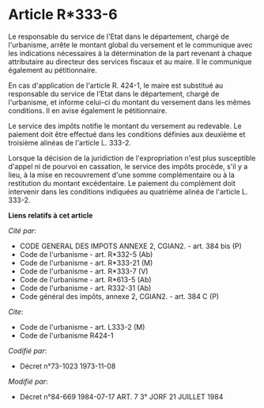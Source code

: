 # Article R*333-6

Le responsable du service de l'Etat dans le département, chargé de l'urbanisme, arrête le montant global du versement et le
communique avec les indications nécessaires à la détermination de la part revenant à chaque attributaire au directeur des
services fiscaux et au maire. Il le communique également au pétitionnaire.

En cas d'application de l'article R. 424-1, le maire est substitué au responsable du service de l'Etat dans le département,
chargé de l'urbanisme, et informe celui-ci du montant du versement dans les mêmes conditions. Il en avise également le
pétitionnaire.

Le service des impôts notifie le montant du versement au redevable. Le paiement doit être effectué dans les conditions
définies aux deuxième et troisième alinéas de l'article L. 333-2.

Lorsque la décision de la juridiction de l'expropriation n'est plus susceptible d'appel ni de pourvoi en cassation, le
service des impôts procède, s'il y a lieu, à la mise en recouvrement d'une somme complémentaire ou à la restitution du
montant excédentaire. Le paiement du complément doit intervenir dans les conditions indiquées au quatrième alinéa de
l'article L. 333-2.

**Liens relatifs à cet article**

_Cité par_:

  - CODE GENERAL DES IMPOTS ANNEXE 2, CGIAN2. - art. 384 bis (P)
  - Code de l'urbanisme - art. R*332-5 (Ab)
  - Code de l'urbanisme - art. R*333-21 (M)
  - Code de l'urbanisme - art. R*333-7 (V)
  - Code de l'urbanisme - art. R*613-5 (Ab)
  - Code de l'urbanisme - art. R332-31 (Ab)
  - Code général des impôts, annexe 2, CGIAN2. - art. 384 C (P)

_Cite_:

  - Code de l'urbanisme - art. L333-2 (M)
  - Code de l'urbanisme R424-1

_Codifié par_:

  - Décret n°73-1023 1973-11-08

_Modifié par_:

  - Décret n°84-669 1984-07-17 ART. 7 3° JORF 21 JUILLET 1984

